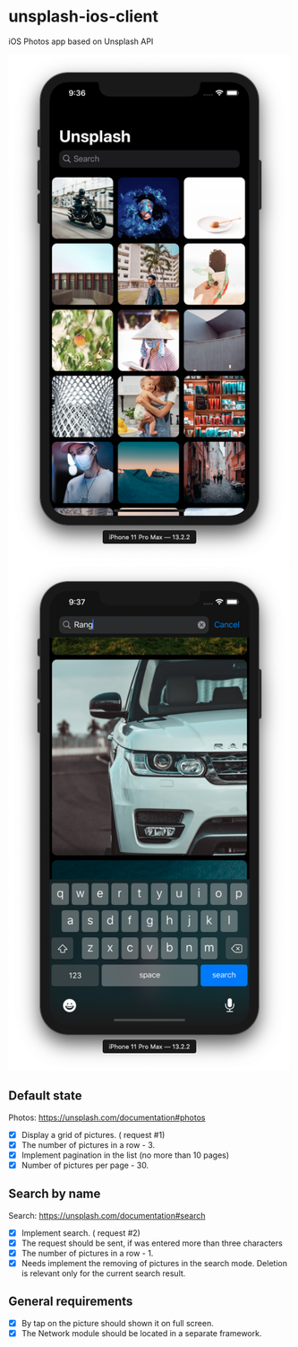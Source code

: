 # unsplash-ios-client
iOS Photos app based on Unsplash API

![Home](https://github.com/yura-voevodin/unsplash-ios-client/raw/master/Screenshots/Home.png)
![Search](https://github.com/yura-voevodin/unsplash-ios-client/raw/master/Screenshots/Search.png)

## Default state
Photos: https://unsplash.com/documentation#photos

- [x] Display a grid of pictures. ( request #1) 
- [x] The number of pictures in a row - 3.
- [x] Implement pagination in the list (no more than 10 pages)
- [x] Number of pictures per page - 30.

## Search by name
Search: https://unsplash.com/documentation#search

- [x] Implement search. ( request #2) 
- [x] The request should be sent, if was entered more than three characters
- [x] The number of pictures in a row - 1.
- [x] Needs implement the removing of pictures in the search mode. Deletion is relevant only for the current search result.

## General requirements
- [x] By tap on the picture should shown it on full screen.
- [x] The Network module should be located in a separate framework.
